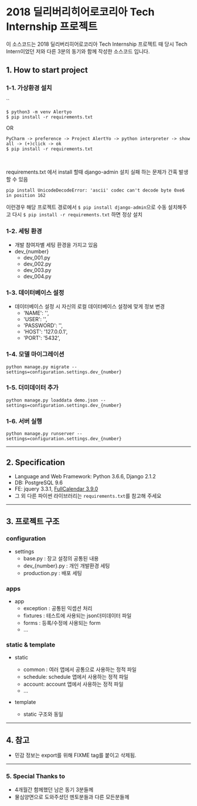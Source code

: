 # 2018 딜리버리히어로코리아 Tech Internship 프로젝트

이 소스코드는 2018 딜리버리히어로코리아 Tech Internship 프로젝트 때 당시 Tech Intern이었던 저와 다른 3분의 동기와 함께 작성한 소스코드 입니다.

## 1. How to start project
### 1-1. 가상환경 설치
  ``
  ~~~
  $ python3 -m venv Alertyo 
  $ pip install -r requirements.txt
  ~~~
  OR
  ~~~
  PyCharm -> preference -> Project AlertYo -> python interpreter -> show all -> (+)click -> ok
  $ pip install -r requirements.txt
  ~~~
<br>

 requirements.txt 에서 install 할때  django-admin 설치 실패 하는 문제가 간혹 발생할 수 있음
 ~~~
 pip install UnicodeDecodeError: 'ascii' codec can't decode byte 0xe6 in position 162
 ~~~
  
 이런경우 해당 프로젝트 경로에서 `$ pip install django-admin`으로 수동 설치해주고 다시 `$ pip install -r requirements.txt` 하면 정상 설치

 ### 1-2. 세팅 환경
  * 개발 참여자별 세팅 환경을 가지고 있음   
  * dev_{number}
    * dev_001.py
    * dev_002.py
    * dev_003.py
    * dev_004.py
 ### 1-3. 데이터베이스 설정
  * 데이터베이스 설정 시 자신의 로컬 데이터베이스 설정에 맞게 정보 변경
       * 'NAME': '',
       * 'USER': '',
       * 'PASSWORD': '',
       * 'HOST': '127.0.0.1',
       * 'PORT': '5432',

    
 ### 1-4. 모델 마이그레이션
 ~~~
 python manage.py migrate --settings=configuration.settings.dev_{number}
 ~~~  
 
 ### 1-5. 더미데이터 추가 
 ~~~
 python manage.py loaddata demo.json --settings=configuration.settings.dev_{number}
 ~~~
 
 ### 1-6. 서버 실행
 ~~~
 python manage.py runserver --settings=configuration.settings.dev_{number}
 ~~~

 ---   

## 2. Specification
* Language and Web Framework: Python 3.6.6, Django 2.1.2
* DB: PostgreSQL 9.6
* FE: jquery 3.3.1, [FullCalendar 3.9.0](https://github.com/fullcalendar)
* 그 외 다른 파이썬 라이브러리는 `requirements.txt`를 참고해 주세요

---
 
## 3. 프로젝트 구조 


### configuration
  * settings
      * base.py : 장고 설정의 공통된 내용
      * dev_{number}.py : 개인 개발환경 세팅 
      * production.py : 배포 세팅 
    
### apps
  * app
    * exception : 공통된 익셉션 처리
    * fixtures : 테스트에 사용되는 json더미데이터 파일
    * forms : 등록/수정에 사용되는 form
    * ...    
### static & template     
   * static
        * common : 여러 앱에서 공통으로 사용하는 정적 파일
        * schedule: schedule 앱에서 사용하는 정적 파일
        * account: account 앱에서 사용하는 정적 파일 
        * ...
   
   * template
        * static 구조와 동일

---

## 4. 참고

* 민감 정보는 export를 위해 FIXME tag를 붙이고 삭제됨.

---

### 5. Special Thanks to

* 4개월간 함께했던 남은 동기 3분들께
* 물심양면으로 도와주셨던 멘토분들과 다른 모든분들께
